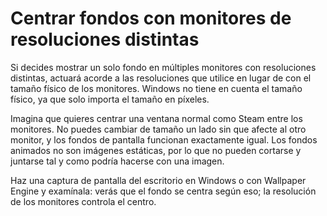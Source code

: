 # Centrar fondos con monitores de resoluciones distintas

Si decides mostrar un solo fondo en múltiples monitores con resoluciones distintas, actuará acorde a las resoluciones que utilice en lugar de con el tamaño físico de los monitores. Windows no tiene en cuenta el tamaño físico, ya que solo importa el tamaño en píxeles.

Imagina que quieres centrar una ventana normal como Steam entre los monitores. No puedes cambiar de tamaño un lado sin que afecte al otro monitor, y los fondos de pantalla funcionan exactamente igual. Los fondos animados no son imágenes estáticas, por lo que no pueden cortarse y juntarse tal y como podría hacerse con una imagen.

Haz una captura de pantalla del escritorio en Windows o con Wallpaper Engine y examínala: verás que el fondo se centra según eso; la resolución de los monitores controla el centro. 